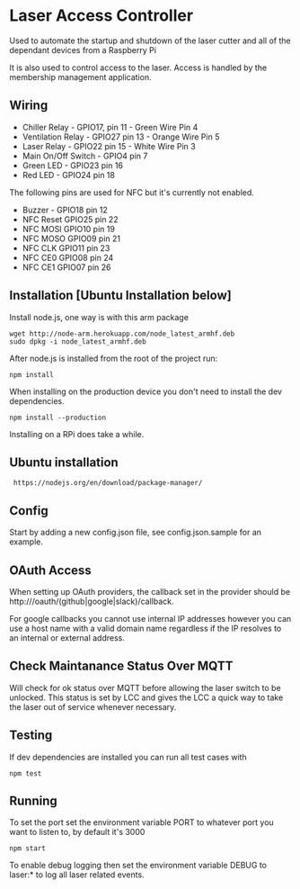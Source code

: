 # Laser Access Controller

Used to automate the startup and shutdown of the laser cutter and all of the dependant devices from a Raspberry Pi

It is also used to control access to the laser. Access is handled by the membership management application.

## Wiring

- Chiller Relay - GPIO17, pin 11 - Green Wire Pin 4
- Ventilation Relay - GPIO27 pin 13 - Orange Wire Pin 5
- Laser Relay - GPIO22 pin 15 - White Wire Pin 3
- Main On/Off Switch - GPIO4 pin 7
- Green LED - GPIO23 pin 16
- Red LED - GPIO24 pin 18

The following pins are used for NFC but it's currently not enabled.

- Buzzer - GPIO18 pin 12
- NFC Reset GPIO25 pin 22
- NFC MOSI GPIO10 pin 19
- NFC MOSO GPIO09 pin 21
- NFC CLK GPIO11 pin 23
- NFC CE0 GPIO08 pin 24
- NFC CE1 GPIO07 pin 26

## Installation [Ubuntu Installation below]

Install node.js, one way is with this arm package

    wget http://node-arm.herokuapp.com/node_latest_armhf.deb
    sudo dpkg -i node_latest_armhf.deb

After node.js is installed from the root of the project run:

    npm install

When installing on the production device you don't need to install the dev dependencies.

    npm install --production

Installing on a RPi does take a while.

## Ubuntu installation

     https://nodejs.org/en/download/package-manager/

## Config

Start by adding a new config.json file, see config.json.sample for an example.

## OAuth Access

When setting up OAuth providers, the callback set in the provider should be http://<host>/oauth/(github|google|slack)/callback.

For google callbacks you cannot use internal IP addresses however you can use a host name with a valid domain name regardless if
the IP resolves to an internal or external address.

## Check Maintanance Status Over MQTT

Will check for ok status over MQTT before allowing the laser switch to be unlocked. This status is set by LCC and gives the LCC a quick way to take the laser out of service whenever necessary.

## Testing

If dev dependencies are installed you can run all test cases with

    npm test

## Running

To set the port set the environment variable PORT to whatever port you want to listen to, by default it's 3000

    npm start

To enable debug logging then set the environment variable DEBUG to laser:\* to log all laser related events.
